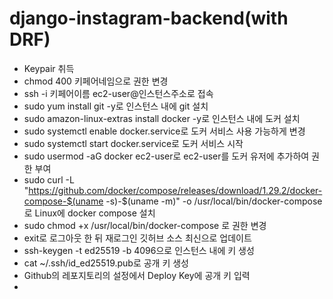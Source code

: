 # django-instagram-backend(with DRF)

- Keypair 취득
- chmod 400 키페어네임으로 권한 변경
- ssh -i 키페어이름 ec2-user@인스턴스주소로 접속
- sudo yum install git -y로 인스턴스 내에 git 설치
- sudo amazon-linux-extras install docker -y로 인스턴스 내에 도커 설치
- sudo systemctl enable docker.service로 도커 서비스 사용 가능하게 변경
- sudo systemctl start docker.service로 도커 서비스 시작
- sudo usermod -aG docker ec2-user로 ec2-user를 도커 유저에 추가하여 권한 부여
- sudo curl -L "https://github.com/docker/compose/releases/download/1.29.2/docker-compose-$(uname -s)-$(uname -m)" -o /usr/local/bin/docker-compose 로 Linux에 docker compose 설치
- sudo chmod +x /usr/local/bin/docker-compose 로 권한 변경
- exit로 로그아웃 한 뒤 재로그인 깃허브 소스 최신으로 업데이트
- ssh-keygen -t ed25519 -b 4096으로 인스턴스 내에 키 생성
- cat ~/.ssh/id_ed25519.pub로 공개 키 생성
- Github의 레포지토리의 설정에서 Deploy Key에 공개 키 입력
- 
